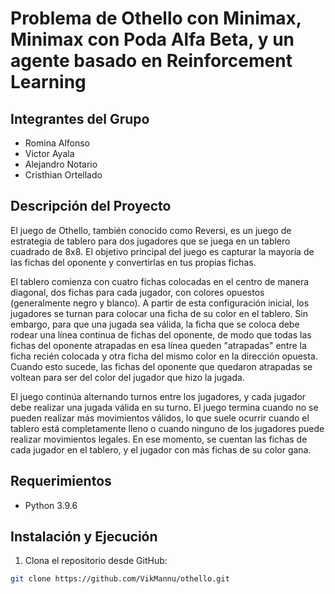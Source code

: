 # Problema de Othello con Minimax, Minimax con Poda Alfa Beta, y un agente basado en Reinforcement Learning
## Integrantes del Grupo
- Romina Alfonso
- Victor Ayala
- Alejandro Notario
- Cristhian Ortellado

## Descripción del Proyecto
El juego de Othello, también conocido como Reversi, es un juego de estrategia de tablero para dos jugadores que se juega en un tablero cuadrado de 8x8. El objetivo principal del juego es capturar la mayoría de las fichas del oponente y convertirlas en tus propias fichas.

El tablero comienza con cuatro fichas colocadas en el centro de manera diagonal, dos fichas para cada jugador, con colores opuestos (generalmente negro y blanco). A partir de esta configuración inicial, los jugadores se turnan para colocar una ficha de su color en el tablero. Sin embargo, para que una jugada sea válida, la ficha que se coloca debe rodear una línea continua de fichas del oponente, de modo que todas las fichas del oponente atrapadas en esa línea queden "atrapadas" entre la ficha recién colocada y otra ficha del mismo color en la dirección opuesta. Cuando esto sucede, las fichas del oponente que quedaron atrapadas se voltean para ser del color del jugador que hizo la jugada.

El juego continúa alternando turnos entre los jugadores, y cada jugador debe realizar una jugada válida en su turno. El juego termina cuando no se pueden realizar más movimientos válidos, lo que suele ocurrir cuando el tablero está completamente lleno o cuando ninguno de los jugadores puede realizar movimientos legales. En ese momento, se cuentan las fichas de cada jugador en el tablero, y el jugador con más fichas de su color gana.

## Requerimientos
- Python 3.9.6

## Instalación y Ejecución
1. Clona el repositorio desde GitHub:
```bash
git clone https://github.com/VikMannu/othello.git
```
